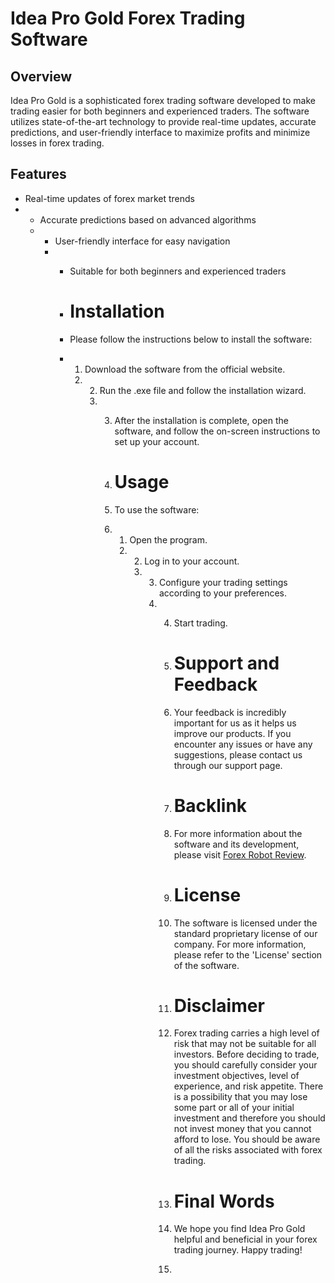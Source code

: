 # Idea Pro Gold Forex Trading Software

## Overview

Idea Pro Gold is a sophisticated forex trading software developed to make trading easier for both beginners and experienced traders. The software utilizes state-of-the-art technology to provide real-time updates, accurate predictions, and user-friendly interface to maximize profits and minimize losses in forex trading.

## Features

* Real-time updates of forex market trends
* * Accurate predictions based on advanced algorithms
  * * User-friendly interface for easy navigation
    * * Suitable for both beginners and experienced traders
     
      * # Installation
     
      * Please follow the instructions below to install the software:
     
      * 1. Download the software from the official website.
        2. 2. Run the .exe file and follow the installation wizard.
           3. 3. After the installation is complete, open the software, and follow the on-screen instructions to set up your account.
             
              4. # Usage
             
              5. To use the software:
             
              6. 1. Open the program.
                 2. 2. Log in to your account.
                    3. 3. Configure your trading settings according to your preferences.
                       4. 4. Start trading.
                         
                          5. # Support and Feedback
                         
                          6. Your feedback is incredibly important for us as it helps us improve our products. If you encounter any issues or have any suggestions, please contact us through our support page.
                         
                          7. # Backlink
                         
                          8. For more information about the software and its development, please visit [Forex Robot Review](https://forexroboteasy.com/forex-robot-review/idea-pro-gold-review-simplified-forex-trading-software/).
                         
                          9. # License
                         
                          10. The software is licensed under the standard proprietary license of our company. For more information, please refer to the 'License' section of the software.
                         
                          11. # Disclaimer
                         
                          12. Forex trading carries a high level of risk that may not be suitable for all investors. Before deciding to trade, you should carefully consider your investment objectives, level of experience, and risk appetite. There is a possibility that you may lose some part or all of your initial investment and therefore you should not invest money that you cannot afford to lose. You should be aware of all the risks associated with forex trading.
                         
                          13. # Final Words
                         
                          14. We hope you find Idea Pro Gold helpful and beneficial in your forex trading journey. Happy trading!
                          15. 

